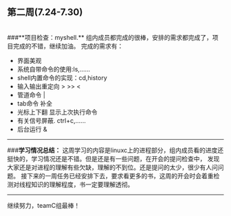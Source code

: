 ## 第二周(7.24-7.30)

<br>
###**项目检查：myshell.**
组内成员都完成的很棒，安排的需求都完成了，项目完成的不错，继续加油。
完成的需求有：

- 界面美观
- 系统自带命令的使用:ls,......
- shell内置命令的实现：cd,history
- 输入输出重定向 >  >>  <
- 管道命令  | 
- tab命令 补全
- 光标上下翻 显示上次执行命令
- 有关信号屏蔽. ctrl+c,......
- 后台运行 &


--------------------------------------


###**学习情况总结：**
这周学习的内容是linuxc上的进程部分，组内成员看的进度还挺快的，学习情况还是不错。但是还是有一些问题，在开会的提问检查中，
发现大家还是对进程的理解有些欠缺，理解的不到位。还是提问的太少，很少有人问问题。
接下来的一周任务已经安排下去，要求看更多的书，这周的开会时会着重检测对线程知识的理解程度，书一定要理解透彻。


----------------------------------


继续努力，teamC组最棒！
